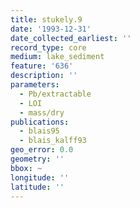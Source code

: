 ```yaml
---
title: stukely.9
date: '1993-12-31'
date_collected_earliest: ''
record_type: core
medium: lake_sediment
feature: '636'
description: ''
parameters:
  - Pb/extractable
  - LOI
  - mass/dry
publications:
  - blais95
  - blais_kalff93
geo_error: 0.0
geometry: ''
bbox: ~
longitude: ''
latitude: ''
---
```

